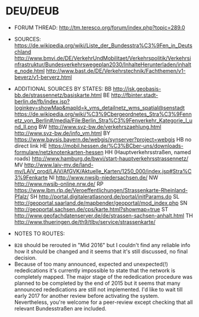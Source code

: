 ﻿# DEU/DEUB


* FORUM THREAD:
http://tm.teresco.org/forum/index.php?topic=289.0


* SOURCES:
https://de.wikipedia.org/wiki/Liste_der_Bundesstra%C3%9Fen_in_Deutschland
http://www.bmvi.de/DE/VerkehrUndMobilitaet/Verkehrspolitik/Verkehrsinfrastruktur/Bundesverkehrswegeplan2030/InhalteHerunterladen/inhalte_node.html
http://www.bast.de/DE/Verkehrstechnik/Fachthemen/v1-beverz/v1-berverz.html


* ADDITIONAL SOURCES BY STATES:
BB
http://isk.geobasis-bb.de/strassennetz/basiskarte.html
BE
http://fbinter.stadt-berlin.de/fb/index.jsp?loginkey=showMap&mapId=k_vms_detailnetz_wms_spatial@senstadt
https://de.wikipedia.org/wiki/%C3%9Cbergeordnetes_Stra%C3%9Fennetz_von_Berlin#/media/File:Berlin_Stra%C3%9Fenverkehr_Kategorie_I_und_II.png
BW
http://www.svz-bw.de/verkehrszaehlung.html
http://www.svz-bw.de/info_vm.html
BY
https://www.baysis.bayern.de/webgis/synserver?project=webgis
HB
no direct link
HE
https://mobil.hessen.de/%C3%BCber-uns/downloads-formulare/netzknotenkarten-hessen
HH (Hauptverkehrsstraßen, named roads)
http://www.hamburg.de/bwvi/start-hauptverkehrsstrassennetz/
MV
http://www.laiv-mv.de/land-mv/LAiV_prod/LAiV/AfGVK/Aktuelle_Karten/1250_000/index.jsp#Stra%C3%9Fenkarte
NI
http://www.nwsib-niedersachsen.de/
NW
http://www.nwsib-online.nrw.de/
RP
https://www.lbm.rlp.de/Veroeffentlichungen/Strassenkarte-Rheinland-Pfalz/
SH
http://portal.digitaleratlasnord.de/portal/initParams.do
SL
http://geoportal.saarland.de/mapbender/geoportal/mod_index.php
SN
http://geoportal.sachsen.de/cps/karte.html?showmap=true
ST
http://www.geofachdatenserver.de/de/strassen-sachsen-anhalt.html
TH
http://www.thueringen.de/th9/tlbv/service/strassenkarte/


* NOTES TO ROUTES:
- `B28` should be rerouted in "Mid 2016" but I couldn't find any reliable info how it should be changed and it seems that it's still discussed, no final decision.
- Because of too many announced, expected and unexpected(!) rededications it's currently impossible to state that the network is completely mapped. The major stage of the rededication procedure was planned to be completed by the end of 2015 but it seems that many announced rededications are still not implemented. I'd like to wait till early 2017 for another review before activating the system. Nevertheless, you're welcome for a peer-review except checking that all relevant Bundesstraßen are included.